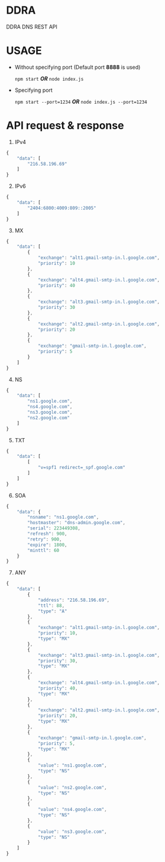 # DDRA
DDRA DNS REST API

# USAGE
* Without specifying port (Default port **8888** is used)

    `npm start` _**OR**_ `node index.js`
    
* Specifying port

    `npm start --port=1234` _**OR**_ `node index.js --port=1234` 
    
# API request & response 

1. IPv4
```javascript
{
    "data": [
        "216.58.196.69"
    ]
}
```

2. IPv6
```javascript
{
    "data": [
        "2404:6800:4009:809::2005"
    ]
}
```

3. MX
```javascript
{
    "data": [
        {
            "exchange": "alt1.gmail-smtp-in.l.google.com",
            "priority": 10
        },
        {
            "exchange": "alt4.gmail-smtp-in.l.google.com",
            "priority": 40
        },
        {
            "exchange": "alt3.gmail-smtp-in.l.google.com",
            "priority": 30
        },
        {
            "exchange": "alt2.gmail-smtp-in.l.google.com",
            "priority": 20
        },
        {
            "exchange": "gmail-smtp-in.l.google.com",
            "priority": 5
        }
    ]
}
```

4. NS         
```javascript
{
    "data": [
        "ns1.google.com",
        "ns4.google.com",
        "ns3.google.com",
        "ns2.google.com"
    ]
}
```

5. TXT
```javascript
{
    "data": [
        [
            "v=spf1 redirect=_spf.google.com"
        ]
    ]
}
```
6. SOA
```javascript
{
    "data": {
        "nsname": "ns1.google.com",
        "hostmaster": "dns-admin.google.com",
        "serial": 223449308,
        "refresh": 900,
        "retry": 900,
        "expire": 1800,
        "minttl": 60
    }
}
```

7. ANY
```javascript
{
    "data": [
        {
            "address": "216.58.196.69",
            "ttl": 88,
            "type": "A"
        },
        {
            "exchange": "alt1.gmail-smtp-in.l.google.com",
            "priority": 10,
            "type": "MX"
        },
        {
            "exchange": "alt3.gmail-smtp-in.l.google.com",
            "priority": 30,
            "type": "MX"
        },
        {
            "exchange": "alt4.gmail-smtp-in.l.google.com",
            "priority": 40,
            "type": "MX"
        },
        {
            "exchange": "alt2.gmail-smtp-in.l.google.com",
            "priority": 20,
            "type": "MX"
        },
        {
            "exchange": "gmail-smtp-in.l.google.com",
            "priority": 5,
            "type": "MX"
        },
        {
            "value": "ns1.google.com",
            "type": "NS"
        },
        {
            "value": "ns2.google.com",
            "type": "NS"
        },
        {
            "value": "ns4.google.com",
            "type": "NS"
        },
        {
            "value": "ns3.google.com",
            "type": "NS"
        }
    ]
}
```

